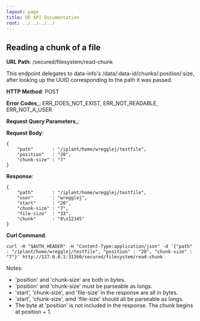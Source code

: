 ```yaml
---
layout: page
title: DE API Documentation
root: ../../../../
---
```


Reading a chunk of a file
-------------------------

__URL Path__: /secured/filesystem/read-chunk

This endpoint delegates to data-info's /data/:data-id/chunks/:position/:size, after looking up the UUID corresponding to the path it was passed.

__HTTP Method__: POST

__Error Codes___: ERR_DOES_NOT_EXIST, ERR_NOT_READABLE, ERR_NOT_A_USER

__Request Query Parameters___:

__Request Body__:

    {
        "path"       : "/iplant/home/wregglej/testfile",
        "position"   : "20",
        "chunk-size" : "7"
    }

__Response__:

    {
        "path"       : "/iplant/home/wregglej/testfile",
        "user"       : "wregglej",
        "start"      : "20",
        "chunk-size" : "7",
        "file-size"  : "33",
        "chunk"      : "0\n12345"
    }

__Curl Command__:

    curl -H "$AUTH_HEADER" -H "Content-Type:application/json" -d '{"path" : "/iplant/home/wregglej/testfile", "position" : "20", "chunk-size" : "7"}' http://127.0.0.1:31360/secured/filesystem/read-chunk

Notes:
* 'position' and 'chunk-size' are both in bytes.
* 'position' and 'chunk-size' must be parseable as longs.
* 'start', 'chunk-size', and 'file-size' in the response are all in bytes.
* 'start', 'chunk-size', amd 'file-size' should all be parseable as longs.
* The byte at 'position' is not included in the response. The chunk begins at position + 1.
